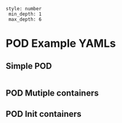 ```toc
style: number
 min_depth: 1
 max_depth: 6
```
# POD Example YAMLs
## Simple POD
```yml

```
## POD Mutiple containers























## POD Init containers